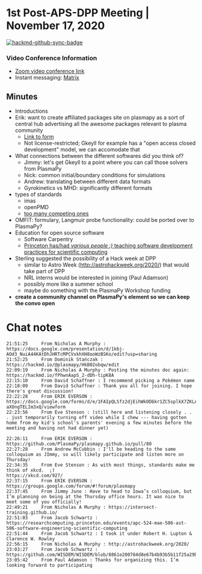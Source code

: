 # 1st Post-APS-DPP Meeting | November 17, 2020

[![hackmd-github-sync-badge](https://hackmd.io/fPhwnAapS_2-dDh-tipK8A/badge)](https://hackmd.io/fPhwnAapS_2-dDh-tipK8A)


### Video Conference Information
* [Zoom video conference link](https://harvard.zoom.us/j/91600794594?pwd=L09iTGtTRUN1RmpsVnNvU05LRnNwQT09)
* Instant messaging: [Matrix](https://riot.im/app/#/room/#plasmapy:openastronomy.org) 

## Minutes

* Introductions
* Erik: want to create affiliated packages site on plasmapy as a sort of central hub advertising all the awesome packages relevant to plasma community
    * [Link to form](https://docs.google.com/forms/d/e/1FAIpQLSfz2djEihWkODbkr1ZC5splkX7ZKLAh_Kuy-aXOngTELIm3xQ/viewform)
    * Not license-restricted; Gkeyll for example has a "open access closed development" model, we can accomodate that
* What connections between the different softwares did you think of?
    * Jimmy: let's get Gkeyll to a point where you can call those solvers from PlasmaPy
    * Nick: common initial/boundary conditions for simulations
    * Andrew: translating between different data formats
    * Gyrokinetics vs MHD: significantly different formats
* types of standards
    * imas
    * openPMD
    * [too many competing ones](https://xkcd.com/927/)
* OMFIT: formulary, Langmuir probe functionality: could be ported over to PlasmaPy?
* Education for open source software
    * Software Carpentry
    * [Princeton has/had *various people :)* teaching software development practices for scientific computing](https://researchcomputing.princeton.edu/events/apc-524-mae-506-ast-506-software-engineering-scientific-computing)
* Sterling suggested the possibility of a Hack week at DPP
    * similar to Astro Week (http://astrohackweek.org/2020/) that would take part of DPP
    * NRL interns would be interested in joining (Paul Adamson)
    * possibly more like a summer school
    * maybe do something with the PlasmaPy Workshop funding
* **create a community channel on PlasmaPy's element so we can keep the convo open**

# Chat notes

```
21:51:25	 From Nicholas A Murphy : https://docs.google.com/presentation/d/1kbj-AOd3_NuiA44KAtDhJHRTcMPCVxkhXH8ooWzBSKo/edit?usp=sharing
21:52:25	 From Dominik Stańczak : https://hackmd.io/@plasmapy/HkB02obqw/edit
22:09:19	 From Nicholas A Murphy : Posting the minutes doc again: https://hackmd.io/fPhwnAapS_2-dDh-tipK8A
22:15:10	 From David Schaffner : I recommend picking a Pokémon name
22:18:09	 From David Schaffner : Thank you all for joining. I hope there's great discussion!
22:22:28	 From ERIK EVERSON : https://docs.google.com/forms/d/e/1FAIpQLSfz2djEihWkODbkr1ZC5splkX7ZKLAh_Kuy-aXOngTELIm3xQ/viewform
22:23:56	 From Eve Stenson : (still here and listening closely . . . just temporarily turning off video while I chew --- having gotten home from my kid's school's parents' evening a few minutes before the meeting and having not had dinner yet)

22:26:11	 From ERIK EVERSON : https://github.com/PlasmaPy/plasmapy.github.io/pull/80
22:27:28	 From Andrew McCubbin : I'll be heading to the same colloquium as JImmy, so will likely participate and listen more on Thursday!
22:34:35	 From Eve Stenson : As with most things, standards make me think of xkcd.  ;)
https://xkcd.com/927/
22:37:15	 From ERIK EVERSON : https://groups.google.com/forum/#!forum/plasmapy
22:37:45	 From Jimmy Juno : Have to head to Iowa’s colloquium, but I’m planning on being at the Thursday office hours. It was nice to meet some of you officially!
22:49:21	 From Nicholas A Murphy : https://intersect-training.github.io/
22:51:03	 From Jacob Schwartz : https://researchcomputing.princeton.edu/events/apc-524-mae-506-ast-506-software-engineering-scientific-computing
22:51:44	 From Jacob Schwartz : I took it under Robert H. Lupton & Clarence W. Rowley
22:56:15	 From Nicholas A Murphy : http://astrohackweek.org/2020/
23:03:27	 From Jacob Schwartz : https://github.com/WISDEM/WISDEM/blob/8861e200784d8e67b4b93b5b11f25a29be3e595b/wisdem/assemblies/reference_turbines/bar/IEAontology_schema.yaml
23:05:42	 From Paul Adamson : Thanks for organizing this. I’m looking forward to participating
```